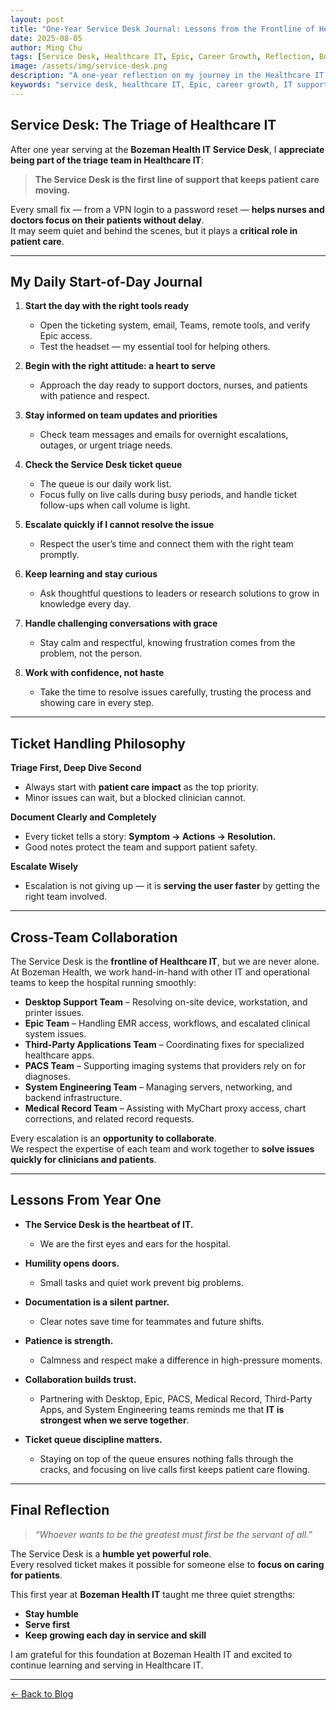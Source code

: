 ```yaml
---
layout: post
title: "One-Year Service Desk Journal: Lessons from the Frontline of Healthcare IT"
date: 2025-08-05
author: Ming Chu
tags: [Service Desk, Healthcare IT, Epic, Career Growth, Reflection, Bozeman Health]
image: /assets/img/service-desk.png
description: "A one-year reflection on my journey in the Healthcare IT Service Desk — lessons on humility, growth, and supporting patient care from behind the scenes."
keywords: "service desk, healthcare IT, Epic, career growth, IT support, reflection"
---
```


## Service Desk: The Triage of Healthcare IT

After one year serving at the **Bozeman Health IT Service Desk**, I **appreciate being part of the triage team in Healthcare IT**:

> **The Service Desk is the first line of support that keeps patient care moving.**

Every small fix — from a VPN login to a password reset — **helps nurses and doctors focus on their patients without delay**.  
It may seem quiet and behind the scenes, but it plays a **critical role in patient care**.

---

## My Daily Start-of-Day Journal

1. **Start the day with the right tools ready**  
   - Open the ticketing system, email, Teams, remote tools, and verify Epic access.  
   - Test the headset — my essential tool for helping others.

2. **Begin with the right attitude: a heart to serve**  
   - Approach the day ready to support doctors, nurses, and patients with patience and respect.

3. **Stay informed on team updates and priorities**  
   - Check team messages and emails for overnight escalations, outages, or urgent triage needs.

4. **Check the Service Desk ticket queue**  
   - The queue is our daily work list.  
   - Focus fully on live calls during busy periods, and handle ticket follow-ups when call volume is light.

5. **Escalate quickly if I cannot resolve the issue**  
   - Respect the user’s time and connect them with the right team promptly.

6. **Keep learning and stay curious**  
   - Ask thoughtful questions to leaders or research solutions to grow in knowledge every day.

7. **Handle challenging conversations with grace**  
   - Stay calm and respectful, knowing frustration comes from the problem, not the person.

8. **Work with confidence, not haste**  
   - Take the time to resolve issues carefully, trusting the process and showing care in every step.

---

## Ticket Handling Philosophy

**Triage First, Deep Dive Second**  
- Always start with **patient care impact** as the top priority.  
- Minor issues can wait, but a blocked clinician cannot.  

**Document Clearly and Completely**  
- Every ticket tells a story: **Symptom → Actions → Resolution.**  
- Good notes protect the team and support patient safety.

**Escalate Wisely**  
- Escalation is not giving up — it is **serving the user faster** by getting the right team involved.

---

## Cross-Team Collaboration

The Service Desk is the **frontline of Healthcare IT**, but we are never alone.  
At Bozeman Health, we work hand-in-hand with other IT and operational teams to keep the hospital running smoothly:

- **Desktop Support Team** – Resolving on-site device, workstation, and printer issues.  
- **Epic Team** – Handling EMR access, workflows, and escalated clinical system issues.  
- **Third-Party Applications Team** – Coordinating fixes for specialized healthcare apps.  
- **PACS Team** – Supporting imaging systems that providers rely on for diagnoses.  
- **System Engineering Team** – Managing servers, networking, and backend infrastructure.  
- **Medical Record Team** – Assisting with MyChart proxy access, chart corrections, and related record requests.

Every escalation is an **opportunity to collaborate**.  
We respect the expertise of each team and work together to **solve issues quickly for clinicians and patients**.

---

## Lessons From Year One

- **The Service Desk is the heartbeat of IT.**  
  - We are the first eyes and ears for the hospital.  

- **Humility opens doors.**  
  - Small tasks and quiet work prevent big problems.  

- **Documentation is a silent partner.**  
  - Clear notes save time for teammates and future shifts.  

- **Patience is strength.**  
  - Calmness and respect make a difference in high-pressure moments.  

- **Collaboration builds trust.**  
  - Partnering with Desktop, Epic, PACS, Medical Record, Third-Party Apps, and System Engineering teams reminds me that **IT is strongest when we serve together**.

- **Ticket queue discipline matters.**  
  - Staying on top of the queue ensures nothing falls through the cracks, and focusing on live calls first keeps patient care flowing.

---

## Final Reflection

> *“Whoever wants to be the greatest must first be the servant of all.”*

The Service Desk is a **humble yet powerful role**.  
Every resolved ticket makes it possible for someone else to **focus on caring for patients**.  

This first year at **Bozeman Health IT** taught me three quiet strengths:  
- **Stay humble**  
- **Serve first**  
- **Keep growing each day in service and skill**

I am grateful for this foundation at Bozeman Health IT and excited to continue learning and serving in Healthcare IT.

---

[← Back to Blog](/blog)
